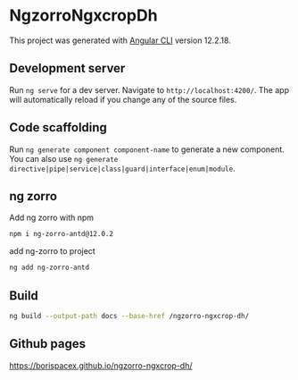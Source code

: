# NgzorroNgxcropDh

This project was generated with [Angular CLI](https://github.com/angular/angular-cli) version 12.2.18.

## Development server

Run `ng serve` for a dev server. Navigate to `http://localhost:4200/`. The app will automatically reload if you change any of the source files.

## Code scaffolding

Run `ng generate component component-name` to generate a new component. You can also use `ng generate directive|pipe|service|class|guard|interface|enum|module`.

## ng zorro
Add ng zorro with npm
``` bash
npm i ng-zorro-antd@12.0.2
```
add ng-zorro to project
``` bash
ng add ng-zorro-antd
```


## Build 
``` bash
ng build --output-path docs --base-href /ngzorro-ngxcrop-dh/
```

## Github pages
https://borispacex.github.io/ngzorro-ngxcrop-dh/
